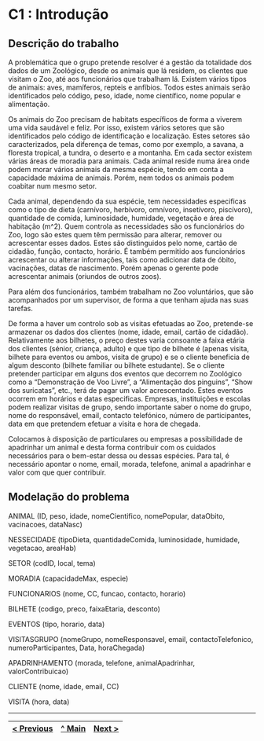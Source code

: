 # C1 : Introdução


## Descrição do trabalho
A problemática que o grupo pretende resolver é a gestão da totalidade dos dados de um Zoológico, desde os animais que lá residem, os clientes que visitam o Zoo, até aos funcionários que trabalham lá. Existem vários tipos de animais: aves, mamíferos, repteis e anfíbios. Todos estes animais serão identificados pelo código, peso, idade, nome científico, nome popular e alimentação. 

Os animais do Zoo precisam de habitats específicos de forma a viverem uma vida saudável e feliz. Por isso, existem vários setores que são identificados pelo código de identificação e localização. Estes setores são caracterizados, pela diferença de temas, como por exemplo, a savana, a floresta tropical, a tundra, o deserto e a montanha. Em cada sector existem várias áreas de moradia para animais. Cada animal reside numa área onde podem morar vários animais da mesma espécie, tendo em conta a capacidade máxima de animais. Porém, nem todos os animais podem coabitar num mesmo setor.

Cada animal, dependendo da sua espécie, tem necessidades especificas como o tipo de dieta (carnívoro, herbívoro, omnívoro, insetívoro, piscívoro), quantidade de comida, luminosidade, humidade, vegetação e área de habitação (m^2). Quem controla as necessidades são os funcionários do Zoo, logo são estes quem têm permissão para alterar, remover ou acrescentar esses dados. Estes são distinguidos pelo nome, cartão de cidadão, função, contacto, horário. É também permitido aos funcionários acrescentar ou alterar informações, tais como adicionar data de óbito, vacinações, datas de nascimento. Porém apenas o gerente pode acrescentar animais (oriundos de outros zoos).

Para além dos funcionários, também trabalham no Zoo voluntários, que são acompanhados por um supervisor, de forma a que tenham ajuda nas suas tarefas.

De forma a haver um controlo sob as visitas efetuadas ao Zoo, pretende-se armazenar os dados dos clientes (nome, idade, email, cartão de cidadão). Relativamente aos bilhetes, o preço destes varia consoante a faixa etária dos clientes (sénior, criança, adulto) e que tipo de bilhete é (apenas visita, bilhete para eventos ou ambos, visita de grupo) e se o cliente beneficia de algum desconto (bilhete familiar ou bilhete estudante). Se o cliente pretender participar em alguns dos eventos que decorrem no Zoológico como a “Demonstração de Voo Livre”, a “Alimentação dos pinguins”, “Show dos suricatas”, etc., terá de pagar um valor acrescentado. Estes eventos ocorrem em horários e datas especificas.  Empresas, instituições e escolas podem realizar visitas de grupo, sendo importante saber o nome do grupo, nome do responsável, email, contacto telefónico, número de participantes, data em que pretendem efetuar a visita e hora de chegada.

Colocamos à disposição de particulares ou empresas a possibilidade de apadrinhar um animal e desta forma contribuir com os cuidados necessários para o bem-estar dessa ou dessas espécies. Para tal, é necessário apontar o nome, email, morada, telefone, animal a apadrinhar e valor com que quer contribuir.

## Modelação do problema

ANIMAL (ID, peso, idade, nomeCientifico, nomePopular, dataObito, vacinacoes, dataNasc)

NESSECIDADE (tipoDieta, quantidadeComida, luminosidade, humidade, vegetacao, areaHab)

SETOR (codID, local, tema)

MORADIA (capacidadeMax, especie)

FUNCIONARIOS (nome, CC, funcao, contacto, horario)

BILHETE (codigo, preco, faixaEtaria, desconto)

EVENTOS (tipo, horario, data)

VISITASGRUPO (nomeGrupo, nomeResponsavel, email, contactoTelefonico, numeroParticipantes, Data, horaChegada)

APADRINHAMENTO (morada, telefone, animalApadrinhar, valorContribuicao)

CLIENTE (nome, idade, email, CC)

VISITA (hora, data)


---
[< Previous](rei00.md) | [^ Main](https://github.com/exemploTrabalho/reportSIBD/) | [Next >](rei02.md)
:--- | :---: | ---: 
